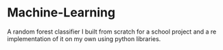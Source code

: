 # Machine-Learning
A random forest classifier I built from scratch for a school project and a re implementation of it on my own using python libraries.
